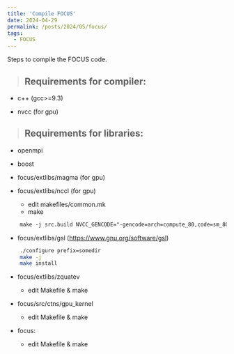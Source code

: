 ```yaml
---
title: 'Compile FOCUS'
date: 2024-04-29
permalink: /posts/2024/05/focus/
tags:
  - FOCUS
---
```


Steps to compile the FOCUS code.

> ## Requirements for compiler:

- c++ (gcc>=9.3)

- nvcc (for gpu)

> ## Requirements for libraries:

- openmpi

- boost

- focus/extlibs/magma (for gpu)
    
- focus/extlibs/nccl (for gpu)
    - edit makefiles/common.mk
    - make
```html
    make -j src.build NVCC_GENCODE="-gencode=arch=compute_80,code=sm_80"
```

- focus/extlibs/gsl (https://www.gnu.org/software/gsl)
```bash
    ./configure prefix=somedir
    make -j
    make install
```

- focus/extlibs/zquatev
    - edit Makefile & make

- focus/src/ctns/gpu_kernel
    - edit Makefile & make

- focus:
    - edit Makefile & make

